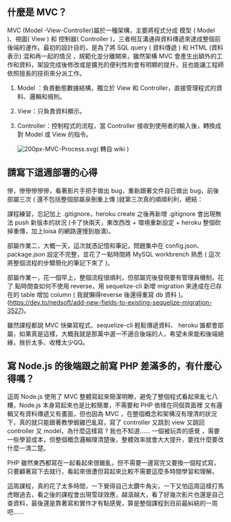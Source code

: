 ## 什麼是 MVC？

MVC (Model -View-Controller)屬於一種架構，主要將程式分成 模型 ( Model )、視圖( View ) 和 控制器( Controller )，三者相互溝通與資料傳遞來達成整個前後端的運作。最初的設計目的，是為了將 SQL query ( 資料傳遞 ) 和 HTML (資料表示) 混和再一起的情況 ，規範化並分離開來，雖然架構 MVC 會產生出額外的工作和資料，架設完成後修改或是擴充的便利性則會有明顯的提升，且也能讓工程師依照擅長的技術來分派工作。

1. Model ：負責動態數據結構，獨立於 View 和 Controller，直接管理程式的資料、邏輯和規則。

2. View：只負責資料顯示。

3. Controller：控制程式的流程，當 Controller 接收到使用者的輸入後，轉換成對 Model 或 View 的指令。

   ![200px-MVC-Process.svg](C:\Users\User\Desktop\200px-MVC-Process.svg.png)( 轉自 wiki )



## 請寫下這週部署的心得

慘，慘慘慘慘慘，看著影片手把手做出 bug，重新跟著文件自已做出 bug，前後部屬三次 ( 還不包括整個部屬泉刪重上傳 )就第三次真的順順利利，總結：

課程練習，忘記加上 .gitignore，heroku create 之後再新增 .gitignore 會出現無法 push 新版本的狀況 (卡了快兩天，東改西改 + 環境重新設定 + heroku 整個砍掉重傳，加上loisa 的網路還慢到崩潰)。

部屬作業二，大概一天，這次就憑記憶和筆記，問題集中在 config.json、package.json 設定不完整，並花了一點時間將 MySQL workbrench 熟悉  ( 這次將整個流程的步驟簡化的筆記下來了 )。

部屬作業一，花一個早上，整個流程很順利，但部屬完後發現要有管理員機制，花了 點時間查如何不使用 reverse，用 sequelize-cli 新增 migration 來達成在已存在的 table 增加 column ( 我就懶得reverse 後還得重寫 db 資料 )。(https://dev.to/nedsoft/add-new-fields-to-existing-sequelize-migration-3527)。

雖然課程都說 MVC 快樂寫程式、sequelize-cli 輕鬆傳遞資料、 heroku 誰都會部屬，如果真是這樣，大概我就是那萬中選一不適合後端的人，希望未來能和後端絕緣，挫折太多、收穫太少QQ。




## 寫 Node.js 的後端跟之前寫 PHP 差滿多的，有什麼心得嗎？

這周 Node.js 使用了 MVC 整體寫起來簡潔明瞭，避免了整個程式看起來亂七八糟，Node.js 本身寫起來也是比較簡單，不需要和 PHP 依樣在同個頁面裡 又有邏輯又有資料傳遞又有畫面，但也因為 MVC ，在整個概念和架構沒有理清的狀況下，真的就只能跟著教學蝦雞巴亂寫，寫了 controller 又跳到 view 又跳回 controller 又 model，為什麼這樣寫 ? 我也不知道...... 一個被玩弄的感覺 ，需要一些學習成本，但整個概念邏輯理清楚後，整體效率就會大大提升，要找什麼要改什麼一清二楚。

PHP 雖然東西都寫在一起看起來很雜亂，但不需要一邊寫完又要換一個程式寫，只要顧著寫下去就行，看起來很遭但寫起來比較不需要這麼多時間學習和理解。

這周課程，真的花了太多時間，一下覺得自己太鑽牛角尖，一下又怕這周這樣打馬虎眼過去，看之後的課程會出現雪球效應，越滾越大，看了好幾次影片也還是自己查資料，最後還是靠著寫和實作才有點感覺，算是整個課程到目前最糾結的一周吧......

